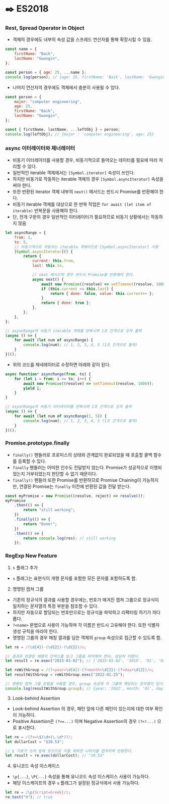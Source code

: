 # ✒️ ES2018

### Rest, Spread Operator in Object

- 객체의 경우에도 내부의 속성 값을 스프레드 연산자를 통해 확장시킬 수 있음.

```javascript
const name = {
	firstName: "Baik",
	lastName: "Gwangin",
};

const person = { age: 25, ...name };
console.log(person); // {age: 25, firstName: 'Baik', lastName: 'Gwangin'}
```

- 나머지 연산자의 경우에도 객체에서 충분히 사용될 수 있다.

```javascript
const person = {
	major: "computer engineering",
	age: 25,
	firstName: "Baik",
	lastName: "Gwangin",
};

const { firstName, lastName, ...leftObj } = person;
console.log(leftObj); // {major : 'computer engineering', age: 25}
```

### async 이터레이터와 제너레이터

- 비동기 이터레이터를 사용할 경우, 비동기적으로 들어오는 데이터를 필요에 따라 처리할 수 있다.
- 일반적인 iterable 객체에서는 `[Symbol.iterator]` 속성이 쓰인다.
- 하지만 비동기로 작동하는 iterable 객체의 경우 `[Symbol.asyncIterator]` 속성을 써야 한다.
- 또한 반환된 iterator 객체 내부의 `next()` 메서드는 반드시 Promise를 반환해야 한다.
- 비동기 iterable 객체를 대상으로 한 반복 작업은 `for await (let item of iterable)` 반복문을 사용해야 한다.
- 단, 전개 구문의 경우 일반적인 이터레이터가 필요하므로 비동기 상황에서는 작동하지 않음

```javascript
let asyncRange = {
	from: 1,
	to: 5,
	// 비동기적으로 작동하는 iterable 객체이므로 [Symbol.asyncIterator] 사용
	[Symbol.asyncIterator]() {
		return {
			current: this.from,
			last: this.to,

			// next 메서드의 경우 반드시 Promise를 반환해야 한다.
			async next() {
				await new Promise((resolve) => setTimeout(resolve, 1000));
				if (this.current <= this.last) {
					return { done: false, value: this.current++ };
				}
				return { done: true };
			},
		};
	},
};

// asyncRange의 비동기 iterable 객체를 반복시켜 1초 간격으로 숫자 출력
(async () => {
	for await (let num of asyncRange) {
		console.log(num); // 1, 2, 3, 4, 5 (1초 간격으로 출력)
	}
})();
```

- 위의 코드를 제네레이터로 수정하면 아래와 같이 된다.

```javascript
async function* asyncRange(from, to) {
	for (let i = from; i <= to; i++) {
		await new Promise((resolve) => setTimeout(resolve, 1000));
		yield i;
	}
}

// asyncRange의 비동기 이터레이터를 반복시켜 1초 간격으로 숫자 출력
(async () => {
	for await (let num of asyncRange(1, 5)) {
		console.log(num); // 1, 2, 3, 4, 5 (1초 간격으로 출력)
	}
})();
```

### Promise.prototype.finally

- `finally()` 핸들러로 프로미스의 상태와 관계없이 완료되었을 때 호출할 콜백 함수를 등록할 수 있다.
- `finally` 핸들러는 어떠한 인수도 전달받지 않는다. Promise가 성공적으로 이행되었는지 거부되었는지 판단할 수 없기 때문이다.
- `finally()` 핸들러 또한 Promise를 반환하므로 Promise Chaining이 가능하지만, 연결된 Promise는 `finally` 이전에 반환된 값을 전달 받는다.

```javascript
const myPromise = new Promise((resolve, reject) => resolve());
myPromise
	.then(() => {
		return "still working";
	})
	.finally(() => {
		return "Done!";
	})
	.then(() => {
		return console.log(res); // still working
	});
```

### RegExp New Feature

1. `s` 플래그 추가

- `s` 플래그는 표현식이 개행 문자를 포함한 모든 문자를 포함하도록 함.

2. 명명된 캡쳐 그룹

- 기존의 정규식의 결과를 사용할 경우에는, 번호가 매겨진 캡쳐 그룹으로 정규식이 일치하는 문자열의 특정 부분을 참조할 수 있다.
- 하지만 자동으로 할당되는 번호만으로는 정규식을 파악하고 리팩터링 하기가 까다롭다.
- `?<name>` 문법으로 사용이 가능하며 각 이름은 반드시 고유해야 한다. 또한 식별자 생성 규칙을 따라야 한다.
- 명명된 그룹의 경우 매칭 결과를 담은 객체의 `group` 속성으로 접근할 수 있도록 함.

```javascript
let re = /(\d{4})-(\d{2})-(\d{2})/u;

// 결과로 반환된 배열의 인덱스를 보고 그룹을 파악해야 한다. 상당히 어렵다.
let result = re.exec("2015-01-02"); // ['2015-01-02', '2015', '01', '02', index: 0, input: '2015-01-02', groups: undefined]

let reWithGroup = /(?<year>\d{4})-(?<month>\d{2})-(?<day>\d{2})/u;
let resultWithGroup = reWithGroup.exec("2022-01-25");

// 명명된 캡쳐 그룹 문법을 사용할 경우, group 속성에 각 그룹에 해당되는 문자열이 담기게 된다.
console.log(resultWithGroup.group); // {year: '2022', month: '01', day: '25'}
```

3. Look-behind Assertion

- Look-behind Assertion 의 경우, 패턴 앞에 다른 패턴이 있는지에 대한 여부 확인이 가능하다.
- Positive Assertion은 `(?<=...)` 이며 Negative Assertion의 경우 `(?<!...)` 으로 표시한다.

```javascript
let re = /(?<=\$)\d+(\.\d*)?/;
let dollarCost = "$10.53";

// $ 기호가 숫자 앞에 있으므로 이를 제외한 나머지를 캡쳐하여 반환한다.
let result = re.exec(dollarCost); // "10.53"
```

4. 유니코드 속성 이스케이스

- `\p{...}`, `\P{...}` 속성을 통해 유니코드 속성 이스케이스 사용이 가능하다.
- 해당 이스케이프의 경우 `u` 플래그가 설정된 정규식에서 사용 가능하다.

```javascript
let re = /\p{Script=Greek}/i;
re.test("π"); // true
```
